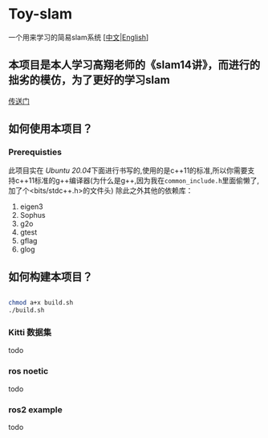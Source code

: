 # Toy-slam
一个用来学习的简易slam系统
[[中文](./README.md)|[English](./README-EN.md)]
## 本项目是本人学习高翔老师的《slam14讲》，而进行的拙劣的模仿，为了更好的学习slam
[传送门](https://github.com/gaoxiang12/slambook2/tree/master/ch13)
## 如何使用本项目？

### Prerequisties
此项目实在 *Ubuntu 20.04*下面进行书写的,使用的是c++11的标准,所以你需要支持c++11标准的g++编译器(为什么是g++,因为我在`common_include.h`里面偷懒了,加了个<bits/stdc++.h>的文件头)
除此之外其他的依赖库：
1. eigen3
2. Sophus
3. g2o
4. gtest
5. gflag
6. glog


## 如何构建本项目？
```bash

chmod a+x build.sh
./build.sh
```

### Kitti 数据集
todo 

### ros noetic 
todo 

### ros2 example 
todo 